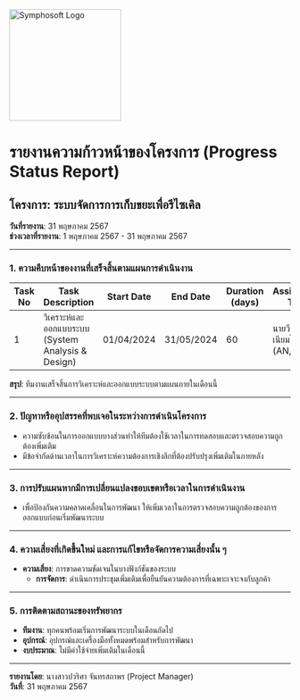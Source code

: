 <img src="https://www.symphosoft.com/logo/symphosoftLogo.png" alt="Symphosoft Logo" width="200"/>

# รายงานความก้าวหน้าของโครงการ (Progress Status Report)

## โครงการ: ระบบจัดการการเก็บขยะเพื่อรีไซเคิล
**วันที่รายงาน**: 31 พฤษภาคม 2567  
**ช่วงเวลาที่รายงาน**: 1 พฤษภาคม 2567 - 31 พฤษภาคม 2567

---

### 1. ความคืบหน้าของงานที่เสร็จสิ้นตามแผนการดำเนินงาน

| Task No | Task Description                                 | Start Date   | End Date     | Duration (days) | Assigned To                    | Progress |
|---------|--------------------------------------------------|--------------|--------------|-----------------|--------------------------------|----------|
| 1       | วิเคราะห์และออกแบบระบบ (System Analysis & Design) | 01/04/2024   | 31/05/2024   | 60              | นายวีระ เนียมโภคะ (AN, TL)    | 100%     |

**สรุป**: ทีมงานเสร็จสิ้นการวิเคราะห์และออกแบบระบบตามแผนภายในเดือนนี้

---

### 2. ปัญหาหรืออุปสรรคที่พบเจอในระหว่างการดำเนินโครงการ
- ความซับซ้อนในการออกแบบบางส่วนทำให้ทีมต้องใช้เวลาในการทดสอบและตรวจสอบความถูกต้องเพิ่มเติม
- มีข้อจำกัดด้านเวลาในการวิเคราะห์ความต้องการเชิงลึกที่ต้องปรับปรุงเพิ่มเติมในภายหลัง

---

### 3. การปรับแผนหากมีการเปลี่ยนแปลงขอบเขตหรือเวลาในการดำเนินงาน
- เพื่อป้องกันความคลาดเคลื่อนในการพัฒนา ให้เพิ่มเวลาในการตรวจสอบความถูกต้องของการออกแบบก่อนเริ่มพัฒนาระบบ

---

### 4. ความเสี่ยงที่เกิดขึ้นใหม่ และการแก้ไขหรือจัดการความเสี่ยงนั้น ๆ
- **ความเสี่ยง**: การขาดความชัดเจนในบางฟังก์ชันของระบบ
  - **การจัดการ**: ดำเนินการประชุมเพิ่มเติมเพื่อยืนยันความต้องการที่เฉพาะเจาะจงกับลูกค้า

---

### 5. การติดตามสถานะของทรัพยากร
- **ทีมงาน**: ทุกคนพร้อมเริ่มการพัฒนาระบบในเดือนถัดไป
- **อุปกรณ์**: อุปกรณ์และเครื่องมือทั้งหมดพร้อมสำหรับการพัฒนา
- **งบประมาณ**: ไม่มีค่าใช้จ่ายเพิ่มเติมในเดือนนี้

---

**รายงานโดย**: นางสาวปวริศา จันทรสถาพร (Project Manager)  
**วันที่**: 31 พฤษภาคม 2567
